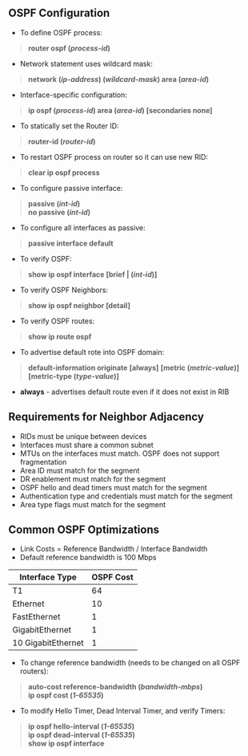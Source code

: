 ## OSPF Configuration  
* To define OSPF process:  
> **router ospf (*process-id*)**  
* Network statement uses wildcard mask:  
> **network (*ip-address*) (*wildcard-mask*) area (*area-id*)**  
* Interface-specific configuration:  
> **ip ospf (*process-id*) area (*area-id*) [secondaries none]**  
* To statically set the Router ID:  
> **router-id (*router-id*)**  
* To restart OSPF process on router so it can use new RID:  
> **clear ip ospf process**  
* To configure passive interface:  
> **passive (*int-id*)**  
> **no passive (*int-id*)**  
* To configure all interfaces as passive:  
> **passive interface default**  
* To verify OSPF:  
> **show ip ospf interface [brief | (*int-id*)]**  
* To verify OSPF Neighbors:  
> **show ip ospf neighbor [detail]**  
* To verify OSPF routes:  
> **show ip route ospf**  
* To advertise default rote into OSPF domain:  
> **default-information originate** **[always]** **[metric (*metric-value*)]** **[metric-type (*type-value*)]**  
* **always** - advertises default route even if it does not exist in RIB


## Requirements for Neighbor Adjacency  
* RIDs must be unique between devices  
* Interfaces must share a common subnet  
* MTUs on the interfaces must match. OSPF does not support fragmentation  
* Area ID must match for the segment  
* DR enablement must match for the segment  
* OSPF hello and dead timers must match for the segment  
* Authentication type and credentials must match for the segment  
* Area type flags must match for the segment  


## Common OSPF Optimizations  
* Link Costs = Reference Bandwidth / Interface Bandwidth  
 * Default reference bandwidth is 100 Mbps  
 
| **Interface Type** | **OSPF Cost** |
| --- | --- |
| T1 | 64 |
| Ethernet | 10 |
| FastEthernet | 1 |
| GigabitEthernet | 1 |
| 10 GigabitEthernet | 1 |  
* To change reference bandwidth (needs to be changed on all OSPF routers):  
> **auto-cost reference-bandwidth (*bandwidth-mbps*)**  
> **ip ospf cost (*1-65535*)**  
* To modify Hello Timer, Dead Interval Timer, and verify Timers:  
> **ip ospf hello-interval (*1-65535*)**  
> **ip ospf dead-interval (*1-65535*)**  
> **show ip ospf interface**  


